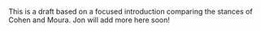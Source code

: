 This is a draft based on a focused introduction comparing the stances of Cohen and Moura. Jon will add more here soon!
